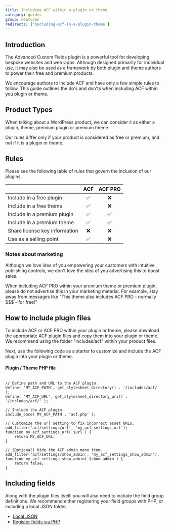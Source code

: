 ```yaml
---
title: Including ACF within a plugin or theme
category: guides
group: Features
redirects: ['including-acf-in-a-plugin-theme']
---
```


## Introduction
The Advanced Custom Fields plugin is a powerful tool for developing bespoke websites and web-apps. Although designed primarily for individual use, it may also be used as a framework by both plugin and theme authors to power their free and premium products.

We encourage authors to include ACF and have only a few simple rules to follow. This guide outlines the do's and don'ts when including ACF within you plugin or theme. 

## Product Types
When talking about a WordPress product, we can consider it as either a plugin, theme, premium plugin or premium theme.

Our rules differ only if your product is considered as free or premium, and not if it is a plugin or theme.

## Rules
Please see the following table of rules that govern the inclusion of our plugins.


|   | ACF | ACF PRO |
| --- |:---:|:---:|
| Include in a free plugin | ✅ | ❌ |
| Include in a free theme | ✅ | ❌ |
| Include in a premium plugin | ✅ | ✅ |
| Include in a premium theme | ✅ | ✅ |
| Share license key information | ❌ | ❌ |
| Use as a selling point | ✅ | ❌ |

### Notes about marketing
Although we love idea of you empowering your customers with intuitive publishing controls, we don't love the idea of you advertising this to boost sales. 

When including ACF PRO within your premium theme or premium plugin, please do not advertise this in your marketing material. For example, stay away from messages like "This theme also includes ACF PRO - normally $$$ - for free!"

## How to include plugin files
To include ACF or ACF PRO within your plugin or theme, please download the appropriate ACF plugin files and copy them into your plugin or theme. We recommend using the folder "includes/acf" within your product files.

Next, use the following code as a starter to customize and include the ACF plugin into your plugin or theme.

#### Plugin / Theme PHP file
```

// Define path and URL to the ACF plugin.
define( 'MY_ACF_PATH', get_stylesheet_directory() . '/includes/acf/' );
define( 'MY_ACF_URL', get_stylesheet_directory_uri() . '/includes/acf/' );

// Include the ACF plugin.
include_once( MY_ACF_PATH . 'acf.php' );

// Customize the url setting to fix incorrect asset URLs.
add_filter('acf/settings/url', 'my_acf_settings_url');
function my_acf_settings_url( $url ) {
    return MY_ACF_URL;
}

// (Optional) Hide the ACF admin menu item.
add_filter('acf/settings/show_admin', 'my_acf_settings_show_admin');
function my_acf_settings_show_admin( $show_admin ) {
    return false;
}

```

## Including fields
Along with the plugin files itself, you will also need to include the field group definitions. We recommend either registering your field groups with PHP, or including a local JSON folder.

- [Local JSON](https://www.advancedcustomfields.com/resources/local-json/)
- [Register fields via PHP](https://www.advancedcustomfields.com/resources/register-fields-via-php/)